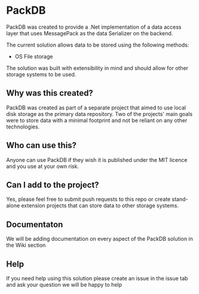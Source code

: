 # PackDB
PackDB was created to provide a .Net implementation of a data access layer that uses MessagePack as the data Serializer on the backend.

The current solution allows data to be stored using the following methods:
- OS File storage

The solution was built with extensibility in mind and should allow for other storage systems to be used.

## Why was this created?
PackDB was created as part of a separate project that aimed to use local disk storage as the primary data repository. Two of the projects' main goals were to store data with a minimal footprint and not be reliant on any other technologies.

## Who can use this?
Anyone can use PackDB if they wish it is published under the MIT licence and you use at your own risk.

## Can I add to the project?
Yes, please feel free to submit push requests to this repo or create stand-alone extension projects that can store data to other storage systems.

## Documentaton
We will be adding documentation on every aspect of the PackDB solution in the Wiki section

## Help
If you need help using this solution please create an issue in the issue tab and ask your question we will be happy to help

